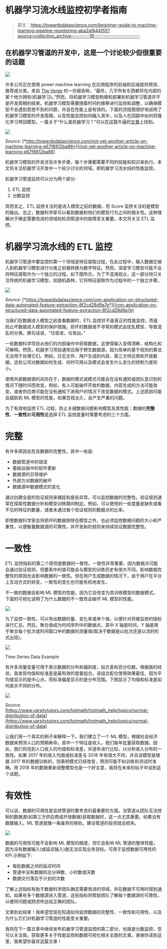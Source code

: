 # 机器学习流水线监控初学者指南

> 原文：<https://towardsdatascience.com/beginner-guide-to-machine-learning-pipeline-monitoring-aba2af444155?source=collection_archive---------18----------------------->

## 在机器学习管道的开发中，这是一个讨论较少但很重要的话题

![](img/1883cf3691436cde0de3db044eedd6c7.png)

许多公司正在使用 power machine learning 在应用程序的前端和后端提供预测、推荐或分类。来自 [The Verge](https://www.theverge.com/2019/1/28/18197520/ai-artificial-intelligence-machine-learning-computational-science) 的一份报告称，“最终，几乎所有东西都将在内部的某个地方拥有(机器学习)。”然而，将机器学习模型构建和部署到机器学习管道并不是开发周期的结束。机器学习模型需要随着时间的推移进行监控和调整，以确保模型不会遇到意想不到的问题，并且在性能上是有效的。下面的流程图很好地说明了机器学习模型的开发周期，以及性能监控如何融入其中，以及人在回路中如何将强化学习带回模型。一篇关于“什么是机器学习？”可以在这篇牛逼的[文章](/not-yet-another-article-on-machine-learning-e67f8812ba86)上找到。

![](img/39116bf42180a70c301ecacf12572ccf.png)

*Source:* [*http://towardsdatascience.com/not-yet-another-article-on-machine-learning-e67f8812ba86*](/not-yet-another-article-on-machine-learning-e67f8812ba86)

机器学习模型的开发涉及许多步骤，每个步骤都需要不同的技能和知识来执行。本文将关注机器学习开发中一个较少讨论的领域，即机器学习流水线的性能监控。

机器学习管道监控可以分为两个部分:

1.  ETL 监控
2.  分数监控

简而言之，ETL 监控关注的是进入模型之前的数据，而 Score 监控关注的是模型的输出。总之，数据科学家可以看到数据和他们的模型行为之间的相关性。这种理解对于确定需要改进的领域和检测管道中的故障至关重要。本文将关注 ETL 监控。

# 机器学习流水线的 ETL 监控

机器学习管道中要监控的第一个领域是特征提取过程，在此过程中，输入数据在输入到机器学习模型进行分类之前被转换为数字特征。然而，深度学习模型可能不会将特征提取作为一个独立的过程，如下图所示。为了不混淆观众，这一部分将只关注传统的机器学习模型，如随机森林，它将特征提取作为过程中的一个独立步骤。

![](img/b9ea7983ea7e8dac04337f6971fd327a.png)

*Source:* [*https://towardsdatascience.com/cnn-application-on-structured-data-automated-feature-extraction-8f2cd28d9a7e*](/cnn-application-on-structured-data-automated-feature-extraction-8f2cd28d9a7e)

当我们在数据进入模型之前查看数据时，ETL 监控并不是真正的性能监控，而是防止坏数据进入模型的保护措施。损坏的数据或不寻常的模式会扰乱模型，导致混乱的分类。换句话说，“垃圾进，垃圾出。”

一些数据科学项目从他们的内部操作中获取数据，这使得输入变得清晰、结构化和可解释。然而，机器学习项目通常应用于野生数据源，因为简单的基于规则的算法无法用于处理它们。例如，日志文件、用户生成的内容、第三方供应商和开放数据。这些公司对数据如何生成、何时可用以及模式会发生什么变化的控制力度较小。

使用外部数据源的风险在于，数据的模式或模式可能会在没有通知或团队意识到的情况下随时间而改变。例如，有人可能破坏开放的数据，内容生成的方法可能改变，或者供应商可能在没有通知下游用户的情况下改变数据的模式。上述原因可能会威胁到 ML 模型的性能，如果忽视太久，会产生严重的问题。

为了有效地监控 ETL 过程，防止关键数据问题影响模型及其性能；数据的**完整性**、**一致性**和**可用性**是选择 ETL 监控度量时需要考虑的三个方面。

# 完整

有许多原因会危及数据的完整性。其中一些是:

*   数据管道中的错误
*   基础设施中的软件更新
*   数据源的日常维护
*   外部方对数据的破坏
*   数据源中数据模式的变化

通过创建全面的验证规则来捕捉和报告异常，可以监控数据的完整性。验证规则通常在探索性数据分析和模型训练期间制定。例如，可以使用的一些度量是缺失或看不见的特征的数量，或者未通过每个验证规则的数据点的比率。

即使数据科学家会将损坏的数据排除在模型之外，也必须监控数据问题的大小和严重性，以便衡量数据源的可靠性，并开发新的规则来持续验证数据完整性。

# 一致性

ETL 监控指标的第二个原则是数据的一致性。一致性非常重要，因为数据点可能会通过验证规则，但要素中的值可能会与模型的训练历史有很大不同。影响数据完整性的原因也会影响数据的一致性。但在用户生成数据的情况下，由于用户在平台上互动方式的转变，一致性的变化也可能有机地发生。

不一致的数据会影响 ML 模型的性能，因为它会改变为其训练模型的数据模式。下面的可视化说明了为什么数据的不一致性会破坏 ML 模型的性能。

![](img/bb97c587460858815447115368143fb6.png)

为了监控一致性，可以导出数据的量、变化率或单个值，以便针对将被监控的指标进行汇总。然后，聚合值成为时间序列中的数据点，其中 X 轴是时间，Y 轴是用于聚合每个批次或时间窗口中的数据的测量值(取决于数据是以批次还是以流的形式出现)。

![](img/1ec705cb06b41acaff5153adbeab4d3b.png)

Time Series Data Example

有许多测量变量可用于表示数据的分布和偏斜度，如方差和百分位数。根据我的经验，我发现均值和标准差是最有效的度量组合。该组合配合使用效果最佳，因为平均值显示的是中心点，而标准偏差显示的是分布范围。下图显示了均值和标准差如何表示不同的分布。

![](img/da8037633b435d0f2572bcec7a5511eb.png)

Source: [https://www.varsitytutors.com/hotmath/hotmath_help/topics/normal-distribution-of-data](https://www.varsitytutors.com/hotmath/hotmath_help/topics/normal-distribution-of-data)

让我们用一个真实的例子来解释一下。我们建立了一个 ML 模型，根据社会经济数据来预测人口的预期寿命。其中一个特征是收入，我们每年批量获取数据。因此，我们将找到人口收入的均值和标准差，并逐年进行比较，以分析收入分布的一致性。如果 2017 年的收入均值或标准差与 2018 年有很大不同，并且该模型是根据 2017 年的数据训练的，则表明模式已经改变，预测可能不如训练和测试时准确。用 2018 年的数据重新调整模型也是一个好主意，我将在未来的帖子中谈到这个话题。

# 有效性

可以说，数据的可用性是监控管道时要考虑的最重要的方面。当管道从团队无法控制的数据源(如第三方供应商或开放数据)获取数据时，这一点尤其重要。如果没有数据输入，ML 管道就像一条废弃的铁轨，建设管道的投资就会损失。

![](img/8ff3ed0276175b77765d36b22d1bd142.png)

数据的可用性可能不会影响 ML 模型的精度，但它会影响 ML 管道的整体性能，因为没有数据输入(或延迟输入)就无法实现业务目标。可用于监控数据可用性的 KPI 示例如下:

*   每批数据之间的延迟时间
*   管道中没有数据的总分钟数、小时数或天数
*   数据交付落后于计划的次数

了解上述指标有助于数据科学团队确定需要改进的领域，并在数据不可用时得到通知。如果有多个数据源进入管道，这些指标将帮助团队了解每个数据源的可靠性，以便将问题或顾虑传达给正确的团队。

文章到此结束！我希望您现在知道如何监控数据的完整性、一致性和可用性，以及为什么它们对机器学习管道的性能至关重要。

我将在下一篇文章中继续发布机器学习管道监控的第二部分，也就是分数监控。您可以关注我，获取更多关于性能监控和数据可视化相关主题的文章。谢谢你读到这里，我希望你喜欢这篇文章！
